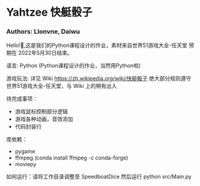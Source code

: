 # Yahtzee 快艇骰子

### Authors: Llonvne, Daiwu

Hello!🥳,这是我们的Python课程设计的作业，素材来自世界51游戏大全-任天堂 预期在 2022年5月30日结束。

语言: Python (Python课程设计的作业，当然用Python啦)

游戏玩法: 详见 Wiki https://zh.wikipedia.org/wiki/快艇骰子
绝大部分规则遵守 世界51游戏大全-任天堂，与 Wiki 上的稍有出入

待完成事项：

* 游戏鼠标控制部分逻辑
* 游戏各种动画，音效添加
* 代码封装行

库依赖：

* pygame
* ffmpeg (conda install ffmpeg -c conda-forge)
* moviepy

如何运行：请将工作目录调整至 SpeedboatDice 然后运行 python src/Main.py

